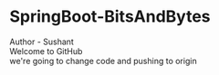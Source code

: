 # SpringBoot-BitsAndBytes
Author - Sushant
<br>
Welcome to GitHub
<br>
we're going to change code and pushing to origin
